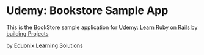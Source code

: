 # Udemy: Bookstore Sample App

This is the BookStore sample application for
[Udemy: Learn Ruby on Rails by building Projects](http:www.udemy.com/learn-ruby-on-rails-building-projects)

by [Eduonix Learning Solutions](http:www.eduonix.com)
